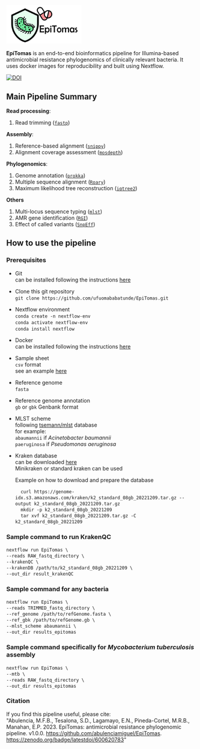 <img src="https://raw.githubusercontent.com/abulenciamiguel/EpiTomas/5174dc9ea82099593d1f509133747fe18a380b83/assets/logo_EpiTomas.png" width="200">

**EpiTomas** is an end-to-end bioinformatics pipeline for Illumina-based antimicrobial resistance phylogenomics of clinically relevant bacteria.
It uses docker images for reproducibility and built using Nextflow. </br>

[![DOI](https://zenodo.org/badge/600620783.svg)](https://zenodo.org/badge/latestdoi/600620783)

## Main Pipeline Summary
**Read processing**:
1. Read trimming ([`fastp`](https://github.com/OpenGene/fastp))


**Assembly**:
1. Reference-based alignment ([`snippy`](https://github.com/tseemann/snippy))
2. Alignment coverage assessment ([`mosdepth`](https://github.com/brentp/mosdepth))

**Phylogenomics**:
1. Genome annotation ([`prokka`](https://github.com/tseemann/prokka))
2. Multiple sequence alignment ([`Roary`](https://github.com/sanger-pathogens/Roary))
3. Maximum likelihood tree reconstruction ([`iqtree2`](https://github.com/iqtree/iqtree2))

**Others**
1. Multi-locus sequence typing ([`mlst`](https://github.com/tseemann/mlst))
2. AMR gene identification ([`RGI`](https://github.com/arpcard/rgi))
3. Effect of called variants ([`SnpEff`](https://pcingola.github.io/SnpEff/))


## How to use the pipeline

### Prerequisites

- Git </br>
  can be installed following the instructions [here](https://www.atlassian.com/git/tutorials/install-git) </br>
  
- Clone this git repository </br>
  `git clone https://github.com/ufuomababatunde/EpiTomas.git` </br>

- Nextflow environment </br>
	`conda create -n nextflow-env` </br>
  `conda activate nextflow-env` </br>
	`conda install nextflow`

- Docker </br>
	can be installed following the instructions [here](https://docs.docker.com/engine/install/ubuntu/)

- Sample sheet </br>
  `csv` format </br>
  see an example [here](https://github.com/ufuomababatunde/EpiTomas/tree/main/assets)
  
- Reference genome </br>
	`fasta`

- Reference genome annotation </br>
	`gb` or `gbk` Genbank format

- MLST scheme </br>
  following [tsemann/mlst](https://github.com/tseemann/mlst/tree/master/db/pubmlst) database </br>
  for example: </br>
		`abaumannii` if *Acinetobacter baumannii* </br>
		`paeruginosa` if *Pseudomonas aeruginosa*

- Kraken database </br>
	can be downloaded [here](https://benlangmead.github.io/aws-indexes/k2) </br>
  Minikraken or standard kraken can be used </br>
  
	Example on how to download and prepare the database
  ```
    curl https://genome-idx.s3.amazonaws.com/kraken/k2_standard_08gb_20221209.tar.gz --output k2_standard_08gb_20221209.tar.gz
    mkdir -p k2_standard_08gb_20221209
    tar xvf k2_standard_08gb_20221209.tar.gz -C k2_standard_08gb_20221209
  ```


### Sample command to run KrakenQC
```
nextflow run EpiTomas \
--reads RAW_fastq_directory \
--krakenQC \
--krakenDB /path/to/k2_standard_08gb_20221209 \
--out_dir result_krakenQC
```


### Sample command for any bacteria
```
nextflow run EpiTomas \
--reads TRIMMED_fastq_directory \
--ref_genome /path/to/refGenome.fasta \
--ref_gbk /path/to/refGenome.gb \
--mlst_scheme abaumannii \
--out_dir results_epitomas
```

### Sample command specifically for *Mycobacterium tuberculosis* assembly
```
nextflow run EpiTomas \
--mtb \
--reads RAW_fastq_directory \
--out_dir results_epitomas
```

### Citation
If you find this pipeline useful, please cite: </br>
"Abulencia, M.F.B., Tesalona, S.D., Lagamayo, E.N., Pineda-Cortel, M.R.B., Manahan, E.P. 2023. EpiTomas: antimicrobial resistance phylogenomic pipeline. v1.0.0. https://github.com/abulenciamiguel/EpiTomas. https://zenodo.org/badge/latestdoi/600620783"
